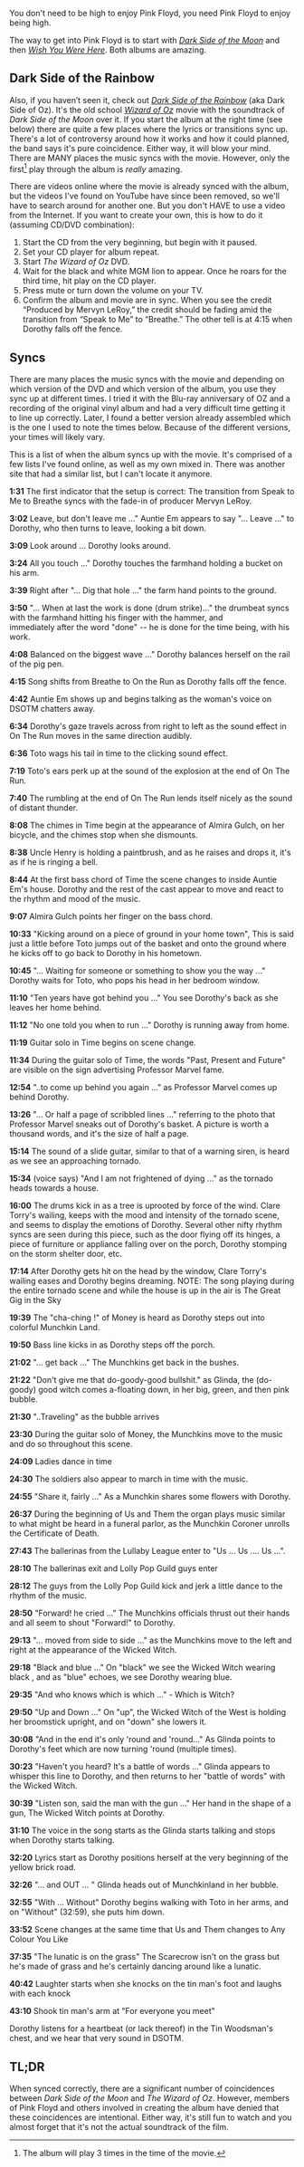 You don't need to be high to enjoy Pink Floyd, you need Pink Floyd to enjoy being high.

The way to get into Pink Floyd is to start with _<a href="https://en.wikipedia.org/wiki/The_Dark_Side_of_the_Moon" class="hvr-wobble-skew">Dark Side of the Moon</a>_ and then _<a href="https://en.wikipedia.org/wiki/Wish_You_Were_Here_(Pink_Floyd_album)" class="hvr-wobble-skew">Wish You Were Here</a>_.  Both albums are amazing.

## Dark Side of the Rainbow

Also, if you haven’t seen it, check out _<a href="https://en.wikipedia.org/wiki/The_Dark_Side_of_the_Rainbow" class="hvr-wobble-skew">Dark Side of the Rainbow</a>_ (aka Dark Side of Oz).  It's the old school _<a href="https://www.imdb.com/title/tt0032138/" class="hvr-wobble-skew">Wizard of Oz</a>_ movie with the soundtrack of _Dark Side of the Moon_ over it.  If you start the album at the right time (see below) there are quite a few places where the lyrics or transitions sync up.  There's a lot of controversy around how it works and how it could planned, the band says it's pure coincidence.  Either way, it will blow your mind.  There are MANY places the music syncs with the movie.  However, only the first[^1] play through the album is *really* amazing.

There are videos online where the movie is already synced with the album, but the videos I've found on YouTube have since been removed, so we'll have to search around for another one.  But you don't HAVE to use a video from the Internet.  If you want to create your own, this is how to do it (assuming CD/DVD combination):

1. Start the CD from the very beginning, but begin with it paused.
2. Set your CD player for album repeat.
3. Start _The Wizard of Oz_ DVD.
4. Wait for the black and white MGM lion to appear. Once he roars for the third time, hit play on the CD player. 
5. Press mute or turn down the volume on your TV.
6. Confirm the album and movie are in sync. When you see the credit “Produced by Mervyn LeRoy,” the credit should be fading amid the transition from “Speak to Me” to “Breathe.” The other tell is at 4:15 when Dorothy falls off the fence.

## Syncs

There are many places the music syncs with the movie and depending on which version of the DVD and which version of the album, you use they sync up at different times. I tried it with the Blu-ray anniversary of OZ and a recording of the original vinyl album and had a very difficult time getting it to line up correctly.  Later, I found a better version already assembled which is the one I used to note the times below.  Because of the different versions, your times will likely vary.

This is a list of when the album syncs up with the movie.  It's comprised of a few lists I've found online, as well as my own mixed in.  There was another site that had a similar list, but I can't locate it anymore.  

**1:31** The first indicator that the setup is correct: The transition from Speak to Me to Breathe syncs with the fade-in of producer Mervyn LeRoy.

**3:02** Leave, but don't leave me ..." Auntie Em appears to say "... Leave ..." to Dorothy,  who then turns to leave, looking a bit down.

**3:09** Look around ... Dorothy looks around.

**3:24** All you touch ..." Dorothy touches the farmhand holding a bucket on his arm.

**3:39** Right after "... Dig that hole ..." the farm hand points to the ground.

**3:50** "... When at last the work is done (drum strike)..." the drumbeat syncs with the farmhand hitting his finger with the hammer, and  
immediately after the word "done" -- he is done for the time being, with his work.

**4:08** Balanced on the biggest wave ..." Dorothy balances herself on the rail of the pig pen.

**4:15** Song shifts from Breathe to On the Run as Dorothy falls off the fence.

**4:42** Auntie Em shows up and begins talking as the woman's voice on DSOTM chatters away.

**6:34** Dorothy's gaze travels across from right to left as the sound effect in On The Run moves in the same direction audibly.

**6:36** Toto wags his tail in time to the clicking sound effect.

**7:19** Toto's ears perk up at the sound of the explosion at the end of On The Run.

**7:40** The rumbling at the end of On The Run lends itself nicely as the sound of distant thunder.

**8:08** The chimes in Time begin at the appearance of Almira Gulch, on her bicycle, and the chimes stop when she dismounts.

**8:38** Uncle Henry is holding a paintbrush, and as he raises and drops it, it's as if he is ringing a bell.

**8:44** At the first bass chord of Time the scene changes to inside Auntie Em's house.  Dorothy and the rest of the cast appear to move and react to the rhythm and mood of the music.

**9:07** Almira Gulch points her finger on the bass chord.

**10:33** "Kicking around on a piece of ground in your home town",  This is said just a little before Toto jumps out of the basket and onto the ground where he kicks off to go back to Dorothy in his hometown.

**10:45** "... Waiting for someone or something to show you the way ..." Dorothy waits for Toto, who pops his head in her bedroom window.

**11:10** "Ten years have got behind you ..." You see Dorothy's back as she leaves her home behind.

**11:12** "No one told you when to run ..." Dorothy is running away from home.

**11:19** Guitar solo in Time begins on scene change.

**11:34** During the guitar solo of Time, the words "Past, Present and Future" are visible on the sign advertising Professor Marvel fame.

**12:54** "..to come up behind you again ..." as Professor Marvel comes up behind Dorothy.

**13:26** "... Or half a page of scribbled lines ..." referring to the photo that Professor Marvel sneaks out of Dorothy's basket. A picture is worth a thousand words, and it's the size of half a page.

**15:14** The sound of a slide guitar, similar to that of a warning siren, is heard as we see an approaching tornado.

**15:34** (voice says) "And I am not frightened of dying ..." as the tornado heads towards a house.

**16:00** The drums kick in as a tree is uprooted by force of the wind.  Clare Torry's wailing, keeps with the mood and intensity of the tornado scene, and seems to display the emotions of Dorothy. Several other nifty rhythm syncs are seen during this piece, such as the door flying off its hinges, a piece of furniture or appliance falling over on the porch,  Dorothy stomping on the storm shelter door, etc.

**17:14** After Dorothy gets hit on the head by the window, Clare Torry's wailing eases and Dorothy begins dreaming.
NOTE:  The song playing during the entire tornado scene and while the house is up in the air is The Great Gig in the Sky

**19:39** The "cha-ching !" of Money is heard as Dorothy steps out into colorful Munchkin Land. 

**19:50** Bass line kicks in as Dorothy steps off the porch.

**21:02** "... get back ..." The Munchkins get back in the bushes.

**21:22** "Don't give me that do-goody-good bullshit." as Glinda, the (do-goody) good witch comes a-floating down, in her big, green, and then pink bubble.

**21:30** "..Traveling" as the bubble arrives

**23:30** During the guitar solo of Money, the Munchkins move to the music and do so throughout this scene. 

**24:09** Ladies dance in time

**24:30** The soldiers also appear to march in time with the music.

**24:55** "Share it, fairly ..." As a Munchkin shares some flowers with Dorothy.

**26:37** During the beginning of Us and Them the organ plays music similar to what might be heard in a funeral parlor, as the Munchkin Coroner 
unrolls the Certificate of Death.

**27:43** The ballerinas from the Lullaby League enter to "Us ... Us .... Us ...".

**28:10** The ballerinas exit and Lolly Pop Guild guys enter

**28:12** The guys from the Lolly Pop Guild kick and jerk a little dance to the rhythm of the music.

**28:50** "Forward! he cried ..." The Munchkins officials thrust out their hands and all seem to shout "Forward!" to Dorothy.

**29:13** "... moved from side to side ..." as the Munchkins move to the left and right at the appearance of the Wicked Witch.

**29:18** "Black and blue ..." On "black" we see the Wicked Witch wearing black , and as "blue" echoes, we see Dorothy wearing blue.

**29:35** "And who knows which is which ..." - Which is Witch?

**29:50** "Up and Down ..." On "up", the Wicked Witch of the West is holding her broomstick upright, and on "down" she lowers it.

**30:08** "And in the end it's only 'round and 'round..."  As Glinda points to Dorothy's feet which are now turning 'round (multiple times).

**30:23**  "Haven't you heard?  It's a battle of words ..." Glinda appears to whisper this line to Dorothy, and then returns to her "battle of words" with the Wicked Witch.

**30:39** "Listen son, said the man with the gun ..." Her hand in the shape of a gun, The Wicked Witch points at Dorothy.

**31:10** The voice in the song starts as the Glinda starts talking and stops when Dorothy starts talking. 

**32:20** Lyrics start as Dorothy positions herself at the very beginning of the yellow brick road.

**32:26** "... and OUT ... " Glinda heads out of Munchkinland in her bubble. 

**32:55** "With ... Without" Dorothy begins walking with Toto in her arms, and on "Without" (32:59), she puts him down.

**33:52** Scene changes at the same time that Us and Them changes to Any Colour You Like

**37:35** "The lunatic is on the grass" The Scarecrow isn't on the grass but he's made of grass and he's certainly dancing around like a lunatic.

**40:42** Laughter starts when she knocks on the tin man's foot and laughs with each knock

**43:10** Shook tin man's arm at "For everyone you meet"

Dorothy listens for a heartbeat (or lack thereof) in the Tin Woodsman's chest, and we hear that very sound in DSOTM.

## TL;DR
When synced correctly, there are a significant number of coincidences between _Dark Side of the Moon_ and _The Wizard of Oz_. However, members of Pink Floyd and others involved in creating the album have denied that these coincidences are intentional.  Either way, it's still fun to watch and you almost forget that it's not the actual soundtrack of the film.

[^1]: The album will play 3 times in the time of the movie.